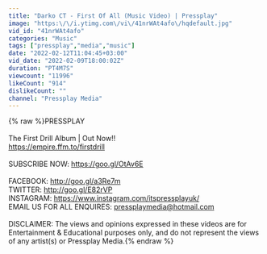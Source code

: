 ```yaml
---
title: "Darko CT - First Of All (Music Video) | Pressplay"
image: "https:\/\/i.ytimg.com\/vi\/41nrWAt4afo\/hqdefault.jpg"
vid_id: "41nrWAt4afo"
categories: "Music"
tags: ["pressplay","media","music"]
date: "2022-02-12T11:04:45+03:00"
vid_date: "2022-02-09T18:00:02Z"
duration: "PT4M7S"
viewcount: "11996"
likeCount: "914"
dislikeCount: ""
channel: "Pressplay Media"
---
```

{% raw %}PRESSPLAY<br /><br />The First Drill Album | Out Now!!<br /><a rel="nofollow" target="blank" href="https://empire.ffm.to/firstdrill">https://empire.ffm.to/firstdrill</a><br /><br />SUBSCRIBE NOW: <a rel="nofollow" target="blank" href="https://goo.gl/OtAv6E">https://goo.gl/OtAv6E</a><br /><br />FACEBOOK: <a rel="nofollow" target="blank" href="http://goo.gl/a3Re7m">http://goo.gl/a3Re7m</a><br />TWITTER: <a rel="nofollow" target="blank" href="http://goo.gl/E82rVP">http://goo.gl/E82rVP</a><br />INSTAGRAM: <a rel="nofollow" target="blank" href="https://www.instagram.com/itspressplayuk/">https://www.instagram.com/itspressplayuk/</a><br />EMAIL US FOR ALL ENQUIRES: pressplaymedia@hotmail.com<br /><br />DISCLAIMER: The views and opinions expressed in these videos are for Entertainment &amp; Educational purposes only, and do not represent the views of any artist(s) or Pressplay Media.{% endraw %}
